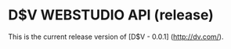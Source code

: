 # D$V WEBSTUDIO API (release)
This is the current release version of [D$V - 0.0.1] (http://dv.com/).
